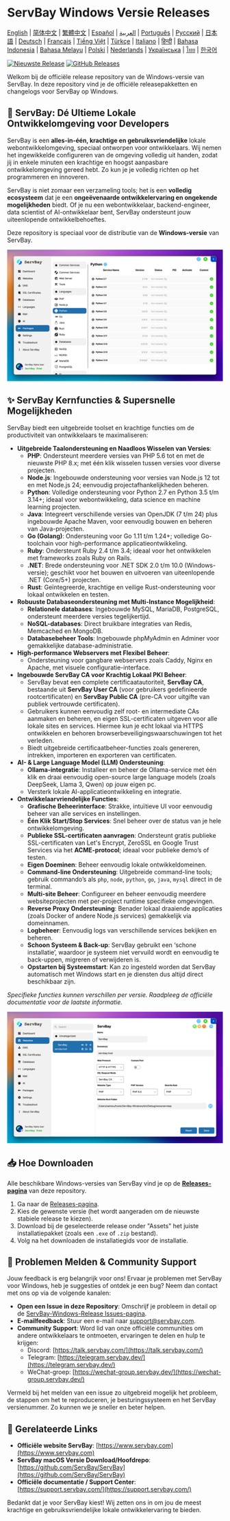 # ServBay Windows Versie Releases

[English](/README.md) | [简体中文](/README_zh-CN.md) | [繁體中文](/README_zh-TW.md) | [Español](/README_es.md) | [العربية](/README_ar.md) | [Português](/README_pt.md) | [Русский](/README_ru.md) | [日本語](/README_ja.md) | [Deutsch](/README_de.md) | [Français](/README_fr.md) | [Tiếng Việt](/README_vi.md) | [Türkçe](/README_tr.md) | [Italiano](/README_it.md) | [हिन्दी](/README_hi.md) | [Bahasa Indonesia](/README_id.md) | [Bahasa Melayu](/README_ms.md) | [Polski](/README_pl.md) | [Nederlands](/README_nl.md) | [Українська](/README_uk.md) | [ไทย](/README_th.md) | [한국어](/README_ko.md)

[![Nieuwste Release](https://img.shields.io/github/v/release/ServBay/ServBay-Windows-Release?display_name=tag&sort=date&label=Latest%20Release)](./releases/latest)
[![GitHub Releases](https://img.shields.io/github/downloads/ServBay/ServBay-Windows-Release/total?label=Total%20Downloads)](./releases)

Welkom bij de officiële release repository van de Windows-versie van ServBay. In deze repository vind je de officiële releasepakketten en changelogs voor ServBay op Windows.

## 🚀 ServBay: Dé Ultieme Lokale Ontwikkelomgeving voor Developers

ServBay is een **alles-in-één, krachtige en gebruiksvriendelijke** lokale webontwikkelomgeving, speciaal ontworpen voor ontwikkelaars. Wij nemen het ingewikkelde configureren van de omgeving volledig uit handen, zodat jij in enkele minuten een krachtige en hoogst aanpasbare ontwikkelomgeving gereed hebt. Zo kun je je volledig richten op het programmeren en innoveren.

ServBay is niet zomaar een verzameling tools; het is een **volledig ecosysteem** dat je een **ongeëvenaarde ontwikkelervaring en ongekende mogelijkheden** biedt. Of je nu een webontwikkelaar, backend-engineer, data scientist of AI-ontwikkelaar bent, ServBay ondersteunt jouw uiteenlopende ontwikkelbehoeftes.

Deze repository is speciaal voor de distributie van de **Windows-versie** van ServBay.

![ServBay Windows versie screenshot: Softwarepakketten](screenshots/softwares.png)

## ✨ ServBay Kernfuncties & Supersnelle Mogelijkheden

ServBay biedt een uitgebreide toolset en krachtige functies om de productiviteit van ontwikkelaars te maximaliseren:

*   **Uitgebreide Taalondersteuning en Naadloos Wisselen van Versies**:
    *   **PHP**: Ondersteunt meerdere versies van PHP 5.6 tot en met de nieuwste PHP 8.x; met één klik wisselen tussen versies voor diverse projecten.
    *   **Node.js**: Ingebouwde ondersteuning voor versies van Node.js 12 tot en met Node.js 24; eenvoudig projectafhankelijkheden beheren.
    *   **Python**: Volledige ondersteuning voor Python 2.7 en Python 3.5 t/m 3.14+; ideaal voor webontwikkeling, data science en machine learning projecten.
    *   **Java**: Integreert verschillende versies van OpenJDK (7 t/m 24) plus ingebouwde Apache Maven, voor eenvoudig bouwen en beheren van Java-projecten.
    *   **Go (Golang)**: Ondersteuning voor Go 1.11 t/m 1.24+; volledige Go-toolchain voor high-performance applicatieontwikkeling.
    *   **Ruby**: Ondersteunt Ruby 2.4 t/m 3.4; ideaal voor het ontwikkelen met frameworks zoals Ruby on Rails.
    *   **.NET**: Brede ondersteuning voor .NET SDK 2.0 t/m 10.0 (Windows-versie); geschikt voor het bouwen en uitvoeren van uiteenlopende .NET (Core/5+) projecten.
    *   **Rust**: Geïntegreerde, krachtige en veilige Rust-ondersteuning voor lokaal ontwikkelen en testen.
*   **Robuuste Databaseondersteuning met Multi-Instance Mogelijkheid**:
    *   **Relationele databases**: Ingebouwde MySQL, MariaDB, PostgreSQL, ondersteunt meerdere versies tegelijkertijd.
    *   **NoSQL-databases**: Direct bruikbare integraties van Redis, Memcached en MongoDB.
    *   **Databasebeheer Tools**: Ingebouwde phpMyAdmin en Adminer voor gemakkelijke database-administratie.
*   **High-performance Webservers met Flexibel Beheer**:
    *   Ondersteuning voor gangbare webservers zoals Caddy, Nginx en Apache, met visuele configuratie-interface.
*   **Ingebouwde ServBay CA voor Krachtig Lokaal PKI Beheer**:
    *   ServBay bevat een complete certificaatautoriteit, **ServBay CA**, bestaande uit **ServBay User CA** (voor gebruikers gedefinieerde rootcertificaten) en **ServBay Public CA** (pre-CA voor uitgifte van publiek vertrouwde certificaten).
    *   Gebruikers kunnen eenvoudig zelf root- en intermediate CAs aanmaken en beheren, en eigen SSL-certificaten uitgeven voor alle lokale sites en services. Hiermee kun je echt lokaal via HTTPS ontwikkelen en behoren browserbeveiligingswaarschuwingen tot het verleden.
    *   Biedt uitgebreide certificaatbeheer-functies zoals genereren, intrekken, importeren en exporteren van certificaten.
*   **AI- & Large Language Model (LLM) Ondersteuning**:
    *   **Ollama-integratie**: Installeer en beheer de Ollama-service met één klik en draai eenvoudig open-source large language models (zoals DeepSeek, Llama 3, Qwen) op jouw eigen pc.
    *   Versterk lokale AI-applicatieontwikkeling en integratie.
*   **Ontwikkelaarvriendelijke Functies**:
    *   **Grafische Beheerinterface**: Strakke, intuïtieve UI voor eenvoudig beheer van alle services en instellingen.
    *   **Één Klik Start/Stop Services**: Snel beheer over de status van je hele ontwikkelomgeving.
    *   **Publieke SSL-certificaten aanvragen**: Ondersteunt gratis publieke SSL-certificaten van Let's Encrypt, ZeroSSL en Google Trust Services via het **ACME-protocol**; ideaal voor publieke demo’s of testen.
    *   **Eigen Doeminen**: Beheer eenvoudig lokale ontwikkeldomeinen.
    *   **Command-line Ondersteuning**: Uitgebreide command-line tools; gebruik commando’s als `php`, `node`, `python`, `go`, `java`, `mysql` direct in de terminal.
    *   **Multi-site Beheer**: Configureer en beheer eenvoudig meerdere websiteprojecten met per-project runtime specifieke omgevingen.
    *   **Reverse Proxy Ondersteuning**: Benader lokaal draaiende applicaties (zoals Docker of andere Node.js services) gemakkelijk via domeinnamen.
    *   **Logbeheer**: Eenvoudig logs van verschillende services bekijken en beheren.
    *   **Schoon Systeem & Back-up**: ServBay gebruikt een ‘schone installatie’, waardoor je systeem niet vervuild wordt en eenvoudig te back-uppen, migreren of verwijderen is.
    *   **Opstarten bij Systeemstart**: Kan zo ingesteld worden dat ServBay automatisch met Windows start en je diensten dus altijd direct beschikbaar zijn.

*Specifieke functies kunnen verschillen per versie. Raadpleeg de officiële documentatie voor de laatste informatie.*

![ServBay Windows versie screenshot: Website](screenshots/website.png)

## 📥 Hoe Downloaden

Alle beschikbare Windows-versies van ServBay vind je op de **[Releases-pagina](./releases)** van deze repository.

1.  Ga naar de [Releases-pagina](./releases).
2.  Kies de gewenste versie (het wordt aangeraden om de nieuwste stabiele release te kiezen).
3.  Download bij de geselecteerde release onder "Assets" het juiste installatiepakket (zoals een `.exe` of `.zip` bestand).
4.  Volg na het downloaden de installatiegids voor de installatie.

## 💬 Problemen Melden & Community Support

Jouw feedback is erg belangrijk voor ons! Ervaar je problemen met ServBay voor Windows, heb je suggesties of ontdek je een bug? Neem dan contact met ons op via de volgende kanalen:

*   **Open een Issue in deze Repository**: Omschrijf je probleem in detail op de [ServBay-Windows-Release Issues-pagina](./issues).
*   **E-mailfeedback**: Stuur een e-mail naar [support@servbay.com](mailto:support@servbay.com).
*   **Community Support**: Word lid van onze officiële communities om andere ontwikkelaars te ontmoeten, ervaringen te delen en hulp te krijgen:
    *   Discord: [https://talk.servbay.com/](https://talk.servbay.com/)
    *   Telegram: [https://telegram.servbay.dev/](https://telegram.servbay.dev/)
    *   WeChat-groep: [https://wechat-group.servbay.dev/](https://wechat-group.servbay.dev/)

Vermeld bij het melden van een issue zo uitgebreid mogelijk het probleem, de stappen om het te reproduceren, je besturingssysteem en het ServBay versienummer. Zo kunnen we je sneller en beter helpen.

## 🔗 Gerelateerde Links

*   **Officiële website ServBay**: [https://www.servbay.com](https://www.servbay.com)
*   **ServBay macOS Versie Download/Hoofdrepo**: [https://github.com/ServBay/ServBay](https://github.com/ServBay/ServBay)
*   **Officiële documentatie / Support Center**: [https://support.servbay.com/](https://support.servbay.com/)

Bedankt dat je voor ServBay kiest! Wij zetten ons in om jou de meest krachtige en gebruiksvriendelijke lokale ontwikkelervaring te bieden.